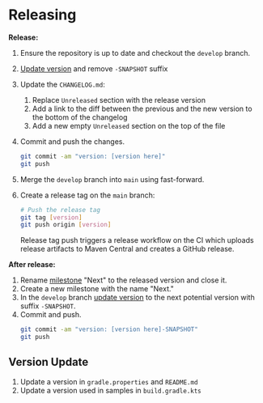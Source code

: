 # Releasing

**Release:**

1. Ensure the repository is up to date and checkout the `develop` branch.

2. [Update version](#version-update) and remove `-SNAPSHOT` suffix

3. Update the `CHANGELOG.md`:
   1. Replace `Unreleased` section with the release version
   2. Add a link to the diff between the previous and the new version to the bottom of the changelog
   3. Add a new empty `Unreleased` section on the top of the file

4. Commit and push the changes.
   ```bash
   git commit -am "version: [version here]"
   git push
   ```

5. Merge the `develop` branch into `main` using fast-forward. 

6. Create a release tag on the `main` branch:
   ```bash
   # Push the release tag
   git tag [version]
   git push origin [version]
   ```
   Release tag push triggers a release workflow on the CI which uploads release artifacts to Maven Central and creates a GitHub release.

**After release:**

1. Rename [milestone](https://github.com/RedMadRobot/gradle-infrastructure/milestones) "Next" to the released version and close it.
2. Create a new milestone with the name "Next."
3. In the `develop` branch [update version](#version-update) to the next potential version with suffix `-SNAPSHOT`.
4. Commit and push.
   ```bash
   git commit -am "version: [version here]-SNAPSHOT"
   git push
   ```

## Version Update

1. Update a version in `gradle.properties` and `README.md`
2. Update a version used in samples in `build.gradle.kts`
